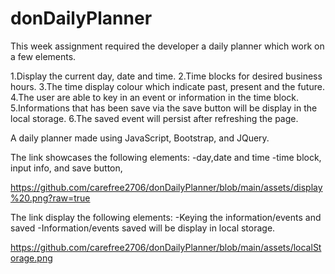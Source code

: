 # donDailyPlanner


This week assignment required the developer a daily planner which work on a few elements.

1.Display the current day, date and time.
2.Time blocks for desired business hours.
3.The time display colour which indicate past, present and the future.
4.The user are able to key in an event or information in the time block.
5.Informations that has been save via the save button will be display in the local storage.
6.The saved event will persist after refreshing the page.


A daily planner made using JavaScript, Bootstrap, and JQuery.



The link showcases the following elements:
-day,date and time
-time block, input info, and save button,

https://github.com/carefree2706/donDailyPlanner/blob/main/assets/display%20.png?raw=true


The link display the following elements:
-Keying the information/events and saved
-Information/events saved will be display in local storage.

https://github.com/carefree2706/donDailyPlanner/blob/main/assets/localStorage.png
